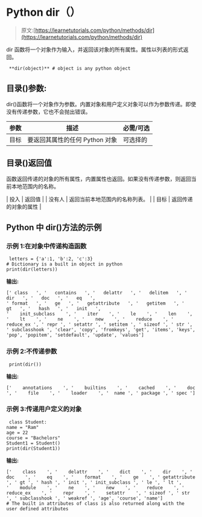 # Python dir（）

> 原文:[https://learnetutorials.com/python/methods/dir](https://learnetutorials.com/python/methods/dir)

dir 函数将一个对象作为输入，并返回该对象的所有属性。属性以列表的形式返回。

```
 **dir(object)** # object is any python object 

```

## 目录()参数:

dir()函数将一个对象作为参数。内置对象和用户定义对象可以作为参数传递。即使没有传递参数，它也不会抛出错误。

| 参数 | 描述 | 必需/可选 |
| --- | --- | --- |
| 目标 | 要返回其属性的任何 Python 对象 | 可选择的 |

## 目录()返回值

函数返回传递的对象的所有属性，内置属性也返回。如果没有传递参数，则返回当前本地范围内的名称。

| 投入 | 返回值 |
| 没有人 | 返回当前本地范围内的名称列表。 |
| 目标 | 返回传递的对象的属性 |

## Python 中 dir()方法的示例

### 示例 1:在对象中传递构造函数

```
 letters = {'a':1, 'b':2, 'c':3}
# Dictionary is a built in object in python 
print(dir(letters)) 

```

**输出:**

```
[' class   ', '   contains   ', '   delattr   ', '   delitem   ', '   dir   ', '   doc   ', '   eq   ',
' format   ', '   ge   ', '   getattribute   ', '   getitem   ', '   gt   ', '   hash   ', '   init   ',
'    init_subclass    ', '    iter    ', '    le    ', '    len    ', '    lt    ', '    ne    ', '    new    ', '    reduce    ', ' reduce_ex ', ' repr ', ' setattr ', ' setitem ', ' sizeof ', ' str ',
' subclasshook ', 'clear', 'copy', 'fromkeys', 'get', 'items', 'keys', 'pop', 'popitem', 'setdefault', 'update', 'values'] 
```

### 示例 2:不传递参数

```
 print(dir()) 

```

**输出:**

```
['    annotations    ', '    builtins    ', '    cached    ', '    doc    ', '    file    ', '    loader    ', '  name ', ' package ', ' spec '] 
```

### 示例 3:传递用户定义的对象

```
 class Student:
name = "Ram" 
age = 22
course = "Bachelors" 
Student1 = Student() 
print(dir(Student1)) 

```

**输出:**

```
['    class    ', '    delattr    ', '    dict    ', '    dir    ', '    doc    ', '    eq    ', '    format    ', '    ge    ', ' getattribute ', ' gt ', ' hash ', ' init ', ' init_subclass ', ' le ', ' lt ',
'    module    ', '    ne    ', '    new    ', '    reduce    ', '    reduce_ex    ', '    repr    ', '    setattr    ', ' sizeof ', ' str ', ' subclasshook ', ' weakref ', 'age', 'course', 'name']
# The built in attributes of class is also returned along with the user defined attributes

```